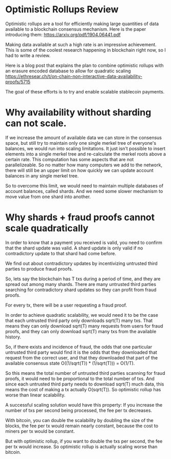 Optimistic Rollups Review
===========

Optimistic rollups are a tool for efficiently making large quantities of data available to a blockchain consensus mechanism. Here is the paper introducing them: https://arxiv.org/pdf/1904.06441.pdf

Making data available at such a high rate is an impressive achievement. This is some of the coolest research happening in blockchain right now, so I had to write a review.

Here is a blog post that explains the plan to combine optimistic rollups with an erasure encoded database to allow for quadratic scaling https://ethresear.ch/t/on-chain-non-interactive-data-availability-proofs/5715

The goal of these efforts is to try and enable scalable stablecoin payments.

Why availability without sharding can not scale.
===========

If we increase the amount of available data we can store in the consensus space, but still try to maintain only one single merkel tree of everyone's balances, we would run into scaling limitations.
It just isn't possible to insert elements into a single merkel tree and re-calculate the merkel roots above a certain rate. This computation has some aspects that are not parallelizeable.
So no matter how many computers we add to the network, there will still be an upper limit on how quickly we can update account balances in any single merkel tree.

So to overcome this limit, we would need to maintain multiple databases of account balances, called shards. And we need some slower mechanism to move value from one shard into another.

Why shards + fraud proofs cannot scale quadratically
==========

In order to know that a payment you received is valid, you need to confirm that the shard update was valid.
A shard update is only valid if no contradictory update to that shard had come before.

We find out about contradictory updates by incentivizing untrusted third parties to produce fraud proofs.

So, lets say the blockchain has T txs during a period of time, and they are spread out among many shards.
There are many untrusted third parties searching for contradictory shard updates so they can profit from fraud proofs.

For every tx, there will be a user requesting a fraud proof.

In order to achieve quadratic scalability, we would need it to be the case that each untrusted third party only downloads sqrt(T) many txs.
That means they can only download sqrt(T) many requests from users for fraud proofs, and they can only download sqrt(T) many txs from the available history.

So, if there exists and incidence of fraud, the odds that one particular untrusted third party would find it is the odds that they downloaded that request from the correct user, and that they downloaded that part of the available consensus state O((1/sqrt(T)) * (1/sqrt(T))) = O(1/T).

So this means the total number of untrusted third parties scanning for fraud proofs, it would need to be proportional to the total number of txs.
And since each untrusted third party needs to download sqrt(T) much data, this means the cost of making a tx actually O(sqrt(T)).
So optimistic rollup has worse than linear scalability.

A successful scaling solution would have this property: If you increase the number of txs per second being processed, the fee per tx decreases.

With bitcoin, you can double the scalability by doubling the size of the blocks, the fee per tx would remain nearly constant, because the cost to miners per tx would be constant.

But with optimistic rollup, if you want to double the txs per second, the fee per tx would increase. So optimistic rollup is actually scaling worse than bitcoin.

